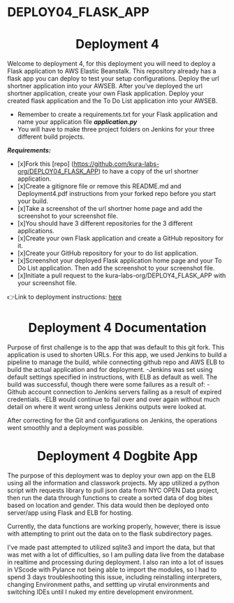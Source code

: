 # DEPLOY04_FLASK_APP

<h1 align=center>Deployment 4</h1>

Welcome to deployment 4, for this deployment you will need to deploy a Flask application to AWS Elastic Beanstalk. This repository already has a flask app you can deploy to test your setup configurations. Deploy the url shortner application into your AWSEB. After you've deployed the url shortner application, create your own Flask application. Deploy your created flask application and the To Do List application into your AWSEB.    

- Remember to create a requirements.txt for your Flask application and name your application file ***application.py***
- You will have to make three project folders on Jenkins for your three different build projects. 

***Requirements:*** 

- [x]Fork this [repo] (https://github.com/kura-labs-org/DEPLOY04_FLASK_APP) to have a copy of the url shortner application.
- [x]Create a gitignore file or remove this README.md and Deployment4.pdf instructions from your forked repo before you start your build.
- [x]Take a screenshot of the url shortner home page and add the screenshot to your screenshot file.
- [x]You should have 3 different repositories for the 3 different applications. 
- [x]Create your own Flask application and create a GitHub repository for it.
- [x]Create your GitHub repository for your to do list application.
- [x]Screenshot your deployed Flask application home page and your To Do List application. Then add the screenshot to your screenshot file.   
- [x]Initiate a pull request to the kura-labs-org/DEPLOY4_FLASK_APP with your screenshot file.   

👉Link to deployment instructions: [here](https://github.com/kura-labs-org/DEPLOY4_FLASK_APP/blob/main/Deployment%204.pdf)  

<h1 align=center>Deployment 4 Documentation</h1>
Purpose of first challenge is to the app that was default to this git fork. This application is used to shorten URLs. For this app, we used Jenkins to build a pipeline to manage the build, while connecting github repo and AWS ELB to build the actual application and for deployment.
-Jenkins was set using default settings specified in instructions, with ELB as default as well. The build was successful, though there were some failures as a result of:
-Github account connection to Jenkins servers failing as a result of expired credentials.
-ELB would continue to fail over and over again without much detail on where it went wrong unless Jenkins outputs were looked at.

After correcting for the Git and configurations on Jenkins, the operations went smoothly and a deployment was possible.


<h1 align=center>Deployment 4 Dogbite App</h1>
The purpose of this deployment was to deploy your own app on the ELB using all the information and classwork projects. My app utilized a python script with requests library to pull json data from NYC OPEN Data project, then run the data through functions to create a sorted data of dog bites based on location and gender. This data would then be deployed onto server/app using Flask and ELB for hosting.

Currently, the data functions are working properly, however, there is issue with attempting to print out the data on to the flask subdirectory pages.


I've made past attempted to utilized sqlite3 and import the data, but that was met with a lot of difficulties, so I am pulling data live from the database in realtime and processing during deployment. I also ran into a lot of issues in VScode with Pylance not being able to import the modules, so I had to spend 3 days troubleshooting this issue, including reinstalling interpreters, changing Environment paths, and settting up virutal environments and switching IDEs until I nuked my entire development environment.
